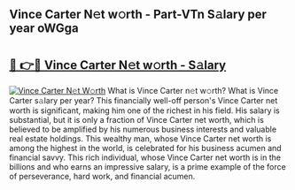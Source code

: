 ## Vince Carter N𝚎t w𝚘rth - Part-VTn S𝚊lary per year oWGga

# <h2><a href="http://gc0p2d.nevu.top/?p=Vince+Carter">🔗 👉🔴 Vince Carter N𝚎t w𝚘rth - S𝚊lary</a></h2>

[![Vince Carter N𝚎t W𝚘rth](https://i.imgur.com/Oavwk0R.jpeg)](http://gc0p2d.nevu.top/?p=Vince+Carter)
What is Vince Carter n𝚎t w𝚘rth? What is Vince Carter s𝚊lary per year?
This financially well-off person's Vince Carter net worth is significant, making him one of the richest in his field. His salary is substantial, but it is only a fraction of Vince Carter net worth, which is believed to be amplified by his numerous business interests and valuable real estate holdings. This wealthy man, whose Vince Carter net worth is among the highest in the world, is celebrated for his business acumen and financial savvy. This rich individual, whose Vince Carter net worth is in the billions and who earns an impressive salary, is a prime example of the force of perseverance, hard work, and financial acumen.
